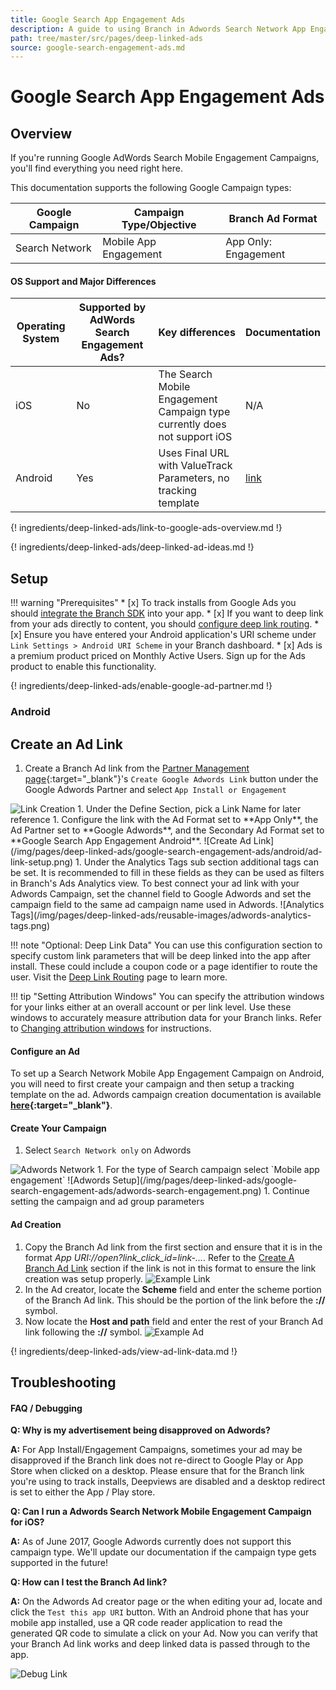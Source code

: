 ```yaml
---
title: Google Search App Engagement Ads
description: A guide to using Branch in Adwords Search Network App Engagement Campaigns.
path: tree/master/src/pages/deep-linked-ads
source: google-search-engagement-ads.md
---
```

# Google Search App Engagement Ads

## Overview

If you're running Google AdWords Search Mobile Engagement Campaigns, you'll find everything you need right here.

This documentation supports the following Google Campaign types:

Google Campaign | Campaign Type/Objective | Branch Ad Format
--- | --- | ---
Search Network | Mobile App Engagement | App Only: Engagement

#### OS Support and Major Differences

Operating System | Supported by AdWords Search Engagement Ads? | Key differences | Documentation
--- | --- | --- | ---
iOS | No | The Search Mobile Engagement Campaign type currently does not support iOS | N/A
Android | Yes | Uses Final URL with ValueTrack Parameters, no tracking template |  [link](/pages/deep-linked-ads/google-search-engagement-ads/#android)

{! ingredients/deep-linked-ads/link-to-google-ads-overview.md !}

{! ingredients/deep-linked-ads/deep-linked-ad-ideas.md !}

## Setup

!!! warning "Prerequisites"
	* [x] To track installs from Google Ads you should [integrate the Branch SDK](TODO) into your app.
	* [x] If you want to deep link from your ads directly to content, you should [configure deep link routing](TODO).
	* [x] Ensure you have entered your Android application's URI scheme under `Link Settings > Android URI Scheme` in your Branch dashboard.
	* [x] Ads is a premium product priced on Monthly Active Users. Sign up for the Ads product to enable this functionality.

{! ingredients/deep-linked-ads/enable-google-ad-partner.md !}

### Android

## Create an Ad Link

1. Create a Branch Ad link from the [Partner Management page](https://dashboard.branch.io/ads/partner-management){:target="_blank"}'s `Create Google Adwords Link` button under the Google Adwords Partner and select `App Install or Engagement`
<img src="/img/pages/deep-linked-ads/reusable-images/create-link-install-engagement.png" alt="Link Creation" class="three-quarters center">
1. Under the Define Section, pick a Link Name for later reference
1. Configure the link with the Ad Format set to **App Only**, the Ad Partner set to **Google Adwords**, and the Secondary Ad Format set to **Google Search App Engagement Android**.
![Create Ad Link](/img/pages/deep-linked-ads/google-search-engagement-ads/android/ad-link-setup.png)
1. Under the Analytics Tags sub section additional tags can be set. It is recommended to fill in these fields as they can be used as filters in Branch's Ads Analytics view. To best connect your ad link with your Adwords Campaign, set the channel field to Google Adwords and set the campaign field to the same ad campaign name used in Adwords.
![Analytics Tags](/img/pages/deep-linked-ads/reusable-images/adwords-analytics-tags.png)

!!! note "Optional: Deep Link Data"
	You can use this configuration section to specify custom link parameters that will be deep linked into the app after install. These could include a coupon code or a page identifier to route the user. Visit the [Deep Link Routing](TODO) page to learn more.

!!! tip "Setting Attribution Windows"
	You can specify the attribution windows for your links either at an overall account or per link level. Use these windows to accurately measure attribution data for your Branch links. Refer to [Changing attribution windows](/pages/deep-linked-ads/branch-universal-ads/#change-attribution-windows) for instructions.

#### Configure an Ad

To set up a Search Network Mobile App Engagement Campaign on Android, you will need to first create your campaign and then setup a tracking template on the ad. Adwords campaign creation documentation is available **[here](https://support.google.com/adwords/answer/6310671?hl=en){:target="_blank"}**.

#### Create Your Campaign

1. Select `Search Network only` on Adwords
<img src="/img/pages/deep-linked-ads/reusable-images/adwords-search-network.png" alt="Adwords Network" class="half center">
1. For the type of Search campaign select `Mobile app engagement`
![Adwords Setup](/img/pages/deep-linked-ads/google-search-engagement-ads/adwords-search-engagement.png)
1. Continue setting the campaign and ad group parameters

#### Ad Creation

1. Copy the Branch Ad link from the first section and ensure that it is in the format _App URI://open?link_click_id=link-..._. Refer to the [Create A Branch Ad Link]({{base.url}}/marketing-channels/google-search-engagement-ads/guide/android/#create-a-branch-ad-link) section if the link is not in this format to ensure the link creation was setup properly.
![Example Link](/img/pages/deep-linked-ads/google-search-engagement-ads/android/full-branch-link.png)
1. In the Ad creator, locate the **Scheme** field and enter the scheme portion of the Branch Ad link. This should be the portion of the link before the **://** symbol.
1. Now locate the **Host and path** field and enter the rest of your Branch Ad link following the **://** symbol.
![Example Ad](/img/pages/deep-linked-ads/google-search-engagement-ads/android/adwords-configuration.png)

{! ingredients/deep-linked-ads/view-ad-link-data.md !}

## Troubleshooting

#### FAQ / Debugging

**Q: Why is my advertisement being disapproved on Adwords?**

**A:** For App Install/Engagement Campaigns, sometimes your ad may be disapproved if the Branch link does not re-direct to Google Play or App Store when clicked on a desktop. Please ensure that for the Branch link you're using to track installs, Deepviews are disabled and a desktop redirect is set to either the App / Play store.

**Q: Can I run a Adwords Search Network Mobile Engagement Campaign for iOS?**

**A:** As of June 2017, Google Adwords currently does not support this campaign type. We'll update our documentation if the campaign type gets supported in the future!

**Q: How can I test the Branch Ad link?**

**A:** On the Adwords Ad creator page or the when editing your ad, locate and click the `Test this app URI` button. With an Android phone that has your mobile app installed, use a QR code reader application to read the generated QR code to simulate a click on your Ad. Now you can verify that your Branch Ad link works and deep linked data is passed through to the app.

<img src="/img/pages/deep-linked-ads/google-search-engagement-ads/android/debug-uri.png" alt="Debug Link" class="three-quarters center">
